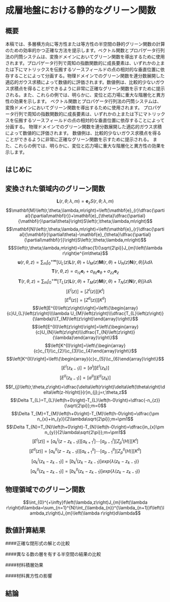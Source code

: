 成層地盤における静的なグリーン関数
==============================

概要
----

本稿では、多層横方向に等方性または等方性の半空間の静的グリーン関数の計算のための効率的かつ正確な方法を提示します。ベクトル関数とプロパゲータ行列法の円筒システムは、変換ドメインにおいてグリーン関数を導出するために使用されます。プロパゲータ行列で周知の指数関数的に成長要素は、いずれかの上または下にマトリックスを伝搬するソースフィールドの点の相対的な垂直位置に依存することによって分画する。物理ドメインでのグリーン関数を連分数展開した適応的ガウス求積によって数値的に評価されます。数値例は、比較的少ないガウス求積点を得ることができるように非常に正確なグリーン関数を示すために提示される。また、これらの例では、明らかに、変位と応力場に重大な階層化と異方性の効果を示します。
ベクトル関数とプロパゲータ行列法の円筒システムは、変換ドメインにおいてグリーン関数を導出するために使用されます。
プロパゲータ行列で周知の指数関数的に成長要素は、いずれかの上または下にマトリックスを伝搬するソースフィールドの点の相対的な垂直位置に依存することによって分画する。
物理ドメインでのグリーン関数を連分数展開した適応的ガウス求積によって数値的に評価されます。
数値例は、比較的少ないガウス求積点を得ることができるように非常に正確なグリーン関数を示すために提示される。
また、これらの例では、明らかに、変位と応力場に重大な階層化と異方性の効果を示します。

はじめに
-------

変換された領域内のグリーン関数
---------------------------

$$\mathbf{L}\left(r,\theta;\lambda,m\right)=\mathbf{e}_{z}S\left(r,\theta;\lambda,m\right)$$
$$\mathbf{M}\left(r,\theta;\lambda,m\right)=\left(\mathbf{e}_{r}\dfrac{\partial}{\partial\mathbf{r}}+\mathbf{e}_{\theta}\dfrac{\partial}{\mathbf{r}\partial\theta}\right)S\left(r,\theta;\lambda,m\right)$$
$$\mathbf{N}\left(r,\theta;\lambda,m\right)=\left(\mathbf{e}_{r}\dfrac{\partial}{\mathbf{r}\partial\theta}-\mathbf{e}_{\theta}\dfrac{\partial}{\partial\mathbf{r}}\right)S\left(r,\theta;\lambda,m\right)$$
$$S\left(r,\theta;\lambda,m\right)=\dfrac{1}{\sqrt{2\pi}}J_{m}\left(\lambda r\right)e^{im\theta}$$
$$\mathbf{u}\left(r,\theta,z\right)=\sum_{m}\int_{0}^{+\infty}\left[U_{L}\left(z\right)\mathbf{L}\left(r,\theta\right)+U_{M}\left(z\right)\mathbf{M}\left(r,\theta\right)+U_{N}\left(z\right)\mathbf{N}\left(r,\theta\right)\right]\lambda d\lambda$$
$$\mathbf{T}\left(r,\theta,z\right)=\sigma_{rz}\mathbf{e}_{r}+\sigma_{\theta z}\mathbf{e}_{\theta}+\sigma_{zz}\mathbf{e}_{z}$$
$$\mathbf{T}\left(r,\theta,z\right)=\sum_{m}\int_{0}^{+\infty}\left[T_{L}\left(z\right)\mathbf{L}\left(r,\theta\right)+T_{M}\left(z\right)\mathbf{M}\left(r,\theta\right)+T_{N}\left(z\right)\mathbf{N}\left(r,\theta\right)\right]\lambda d\lambda$$
$$\left[E^{I}\left(z\right)\right]=\left[Z^{I}\left(z\right)\right]\left[K^{I}\right]$$
$$\left[E^{II}\left(z\right)\right]=\left[Z^{II}\left(z\right)\right]\left[K^{II}\right]$$
$$\left[E^{I}\left(z\right)\right]=\left\{\begin{array}{c}U_{L}\left(z\right)\\\lambda U_{M}\left(z\right)\\\dfrac{T_{L}\left(z\right)}{\lambda}\\T_{M}\left(z\right)\end{array}\right\}$$
$$\left[E^{II}\left(z\right)\right]=\left\{\begin{array}{c}U_{N}\left(z\right)\\\dfrac{T_{N}\left(z\right)}{\lambda}\end{array}\right\}$$
$$\left[K^{I}\right]=\left\{\begin{array}{c}c_{1}\\c_{2}\\c_{3}\\c_{4}\end{array}\right\}$$
$$\left[K^{II}\right]=\left\{\begin{array}{c}c_{5}\\c_{6}\end{array}\right\}$$
$$\left[E^{I}\left(z_{k-1}\right)\right]=\left[a^{I}\right]\left[E^{I}\left(z_{k}\right)\right]$$
$$\left[E^{II}\left(z_{k-1}\right)\right]=\left[a^{II}\right]\left[E^{II}\left(z_{k}\right)\right]$$
$$f_{j}\left(r,\theta,z\right)=\dfrac{\delta\left(r\right)\delta\left(\theta\right)\delta\left(z-h\right)}{r}n_{j};j=r,\theta,z$$
$$\Delta T_{L}=T_{L}\left(h+0\right)-T_{L}\left(h-0\right)=\dfrac{-n_{z}}{\sqrt{2\pi}};m=0$$
$$\Delta T_{M}=T_{M}\left(h+0\right)-T_{M}\left(h-0\right)=\dfrac{\pm n_{x}+in_{y}}{2\lambda\sqrt{2\pi}};m=\pm1$$
$$\Delta T_{N}=T_{N}\left(h+0\right)-T_{N}\left(h-0\right)=\dfrac{in_{x}\pm n_{y}}{2\lambda\sqrt{2\pi}};m=\pm1$$
$$\left[E^{I}\left(z\right)\right]=\left[a_{k}^{I}\left(z-z_{k-1}\right)\right]\left[a_{k+1}^{I}\right]\cdots\left[a_{p-1}^{I}\right]\left[Z_{p}^{I}\left(H\right)\right]\left[K^{I}\right]$$
$$\left[E^{II}\left(z\right)\right]=\left[a_{k}^{II}\left(z-z_{k-1}\right)\right]\left[a_{k+1}^{II}\right]\cdots\left[a_{p-1}^{II}\right]\left[Z_{p}^{II}\left(H\right)\right]\left[K^{II}\right]$$
$$\left[a_{k}^{I}\left(z_{k}-z_{k-1}\right)\right]=\left[b_{k}^{I}\left(z_{k}-z_{k-1}\right)\right]exp\left\{ \lambda\left(z_{k}-z_{k-1}\right)\right\}$$
$$\left[a_{k}^{II}\left(z_{k}-z_{k-1}\right)\right]=\left[b_{k}^{II}\left(z_{k}-z_{k-1}\right)\right]exp\left\{ \lambda\left(z_{k}-z_{k-1}\right)\right\}$$

物理領域でのグリーン関数
------------------------

$$\int_{0}^{+\infty}f\left(\lambda,z\right)J_{m}\left(\lambda r\right)d\lambda=\sum_{n=1}^{N}\int_{\lambda_{n}}^{\lambda_{n+1}}f\left(\lambda,z\right)J_{m}\left(\lambda r\right)d\lambda$$

数値計算結果
-----------

####正確な閉形式の解との比較

####異なる数の層を有する半空間の結果の比較

####材料積層効果

####材料異方性の影響

結論
----

